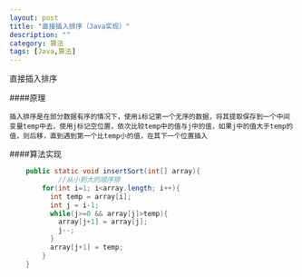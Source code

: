 ```yaml
---
layout: post
title: "直接插入排序（Java实现）"
description: ""
category: 算法
tags: [Java,算法]
---
```



直接插入排序

####原理

    插入排序是在部分数据有序的情况下，使用i标记第一个无序的数据，将其提取保存到一个中间变量temp中去，使用j标记空位置，依次比较temp中的值与j中的值，如果j中的值大于temp的值，则后移，直到遇到第一个比temp小的值，在其下一个位置插入

####算法实现
```java
    public static void insertSort(int[] array){
            //从小到大的顺序排
        for(int i=1; i<array.length; i++){
          int temp = array[i];
          int j = i-1;
          while(j>=0 && array[j]>temp){
            array[j+1] = array[j];
            j--;
          }
          array[j+1] = temp;
        }
    }
```
